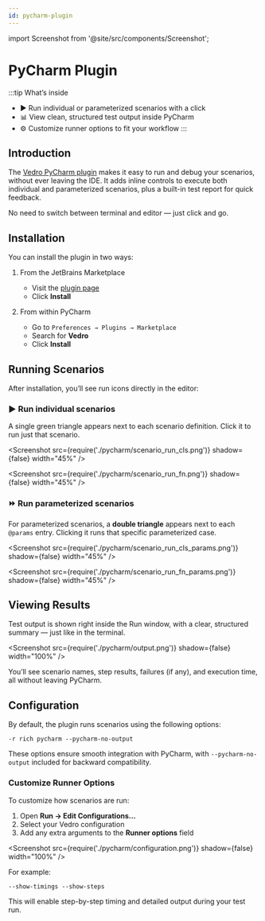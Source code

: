 ```yaml
---
id: pycharm-plugin
---
```


import Screenshot from '@site/src/components/Screenshot';

# PyCharm Plugin

:::tip What’s inside
* ▶️ Run individual or parameterized scenarios with a click
* 📊 View clean, structured test output inside PyCharm
* ⚙️ Customize runner options to fit your workflow
:::

## Introduction

The [Vedro PyCharm plugin](https://plugins.jetbrains.com/plugin/18227-vedro) makes it easy to run and debug your scenarios, without ever leaving the IDE. It adds inline controls to execute both individual and parameterized scenarios, plus a built-in test report for quick feedback.

No need to switch between terminal and editor — just click and go.

## Installation

You can install the plugin in two ways:

1. From the JetBrains Marketplace

    - Visit the [plugin page](https://plugins.jetbrains.com/plugin/18227-vedro)
    - Click **Install**

2. From within PyCharm

    - Go to `Preferences → Plugins → Marketplace`
    - Search for **Vedro**
    - Click **Install**

## Running Scenarios

After installation, you’ll see run icons directly in the editor:

### ▶️ Run individual scenarios

A single green triangle appears next to each scenario definition. Click it to run just that scenario.

<Screenshot src={require('./pycharm/scenario_run_cls.png')} shadow={false} width="45%" />

<Screenshot src={require('./pycharm/scenario_run_fn.png')} shadow={false} width="45%" />

### ⏩ Run parameterized scenarios

For parameterized scenarios, a **double triangle** appears next to each `@params` entry. Clicking it runs that specific parameterized case.

<Screenshot src={require('./pycharm/scenario_run_cls_params.png')} shadow={false} width="45%" />

<Screenshot src={require('./pycharm/scenario_run_fn_params.png')} shadow={false} width="45%" />

## Viewing Results

Test output is shown right inside the Run window, with a clear, structured summary — just like in the terminal.

<Screenshot src={require('./pycharm/output.png')} shadow={false} width="100%" />

You’ll see scenario names, step results, failures (if any), and execution time, all without leaving PyCharm.

## Configuration

By default, the plugin runs scenarios using the following options:

```
-r rich pycharm --pycharm-no-output
```

These options ensure smooth integration with PyCharm, with `--pycharm-no-output` included for backward compatibility.

### Customize Runner Options

To customize how scenarios are run:

1. Open **Run → Edit Configurations…**
2. Select your Vedro configuration
3. Add any extra arguments to the **Runner options** field

<Screenshot src={require('./pycharm/configuration.png')} shadow={false} width="100%" />

For example:

```
--show-timings --show-steps
```

This will enable step-by-step timing and detailed output during your test run.
